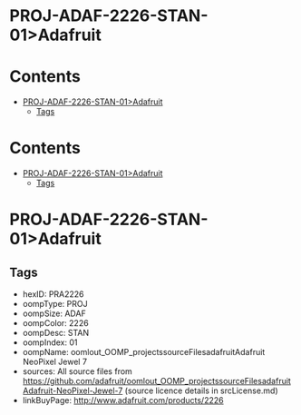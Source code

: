 
PROJ-ADAF-2226-STAN-01>Adafruit
===============================

Contents
========

* [PROJ-ADAF-2226-STAN-01>Adafruit](#proj-adaf-2226-stan-01adafruit)
	* [Tags](#tags)

Contents
========

* [PROJ-ADAF-2226-STAN-01>Adafruit](#proj-adaf-2226-stan-01adafruit)
	* [Tags](#tags)

# PROJ-ADAF-2226-STAN-01>Adafruit

## Tags

- hexID: PRA2226
- oompType: PROJ
- oompSize: ADAF
- oompColor: 2226
- oompDesc: STAN
- oompIndex: 01
- oompName: oomlout_OOMP_projectssourceFilesadafruitAdafruit NeoPixel Jewel 7
- sources: All source files from https://github.com/adafruit/oomlout_OOMP_projectssourceFilesadafruitAdafruit-NeoPixel-Jewel-7 (source licence details in srcLicense.md)
- linkBuyPage: http://www.adafruit.com/products/2226
